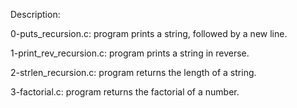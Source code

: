 Description:

0-puts_recursion.c: program prints a string, followed by a new line.

1-print_rev_recursion.c: program prints a string in reverse.

2-strlen_recursion.c: program returns the length of a string.

3-factorial.c: program returns the factorial of a number.

